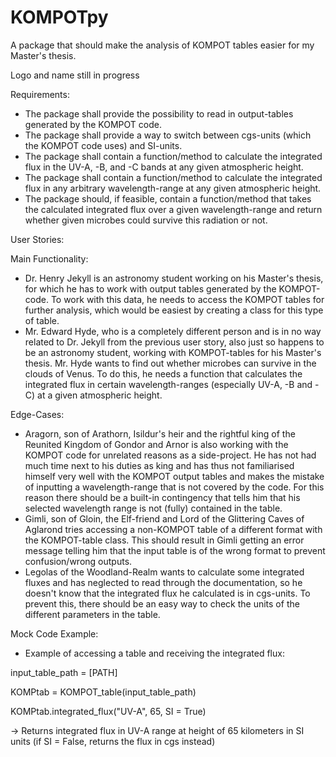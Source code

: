 # KOMPOTpy
A package that should make the analysis of KOMPOT tables easier for my Master's thesis.

Logo and name still in progress

Requirements:

- The package shall provide the possibility to read in output-tables generated by the KOMPOT code.
- The package shall provide a way to switch between cgs-units (which the KOMPOT code uses) and SI-units.
- The package shall contain a function/method to calculate the integrated flux in the UV-A, -B, and -C bands at any given atmospheric height.
- The package shall contain a function/method to calculate the integrated flux in any arbitrary wavelength-range at any given atmospheric height.
- The package should, if feasible, contain a function/method that takes the calculated integrated flux over a given wavelength-range and return whether given microbes could survive this radiation or not.

User Stories:

Main Functionality:

- Dr. Henry Jekyll is an astronomy student working on his Master's thesis, for which he has to work with output tables generated by the KOMPOT-code. To work with this data, he needs to access the KOMPOT tables for further analysis, which would be easiest by creating a class for this type of table.
- Mr. Edward Hyde, who is a completely different person and is in no way related to Dr. Jekyll from the previous user story, also just so happens to be an astronomy student, working with KOMPOT-tables for his Master's thesis. Mr. Hyde wants to find out whether microbes can survive in the clouds of Venus. To do this, he needs a function that calculates the integrated flux in certain wavelength-ranges (especially UV-A, -B and -C) at a given atmospheric height.

Edge-Cases:

- Aragorn, son of Arathorn, Isildur's heir and the rightful king of the Reunited Kingdom of Gondor and Arnor is also working with the KOMPOT code for unrelated reasons as a side-project. He has not had much time next to his duties as king and has thus not familiarised himself very well with the KOMPOT output tables and makes the mistake of inputting a wavelength-range that is not covered by the code. For this reason there should be a built-in contingency that tells him that his selected wavelength range is not (fully) contained in the table.
- Gimli, son of Gloin, the Elf-friend and Lord of the Glittering Caves of Aglarond tries accessing a non-KOMPOT table of a different format with the KOMPOT-table class. This should result in Gimli getting an error message telling him that the input table is of the wrong format to prevent confusion/wrong outputs.
- Legolas of the Woodland-Realm wants to calculate some integrated fluxes and has neglected to read through the documentation, so he doesn't know that the integrated flux he calculated is in cgs-units. To prevent this, there should be an easy way to check the units of the different parameters in the table.

Mock Code Example:

- Example of accessing a table and receiving the integrated flux:

input_table_path = [PATH]

KOMPtab = KOMPOT_table(input_table_path)

KOMPtab.integrated_flux("UV-A", 65, SI = True)

-> Returns integrated flux in UV-A range at height of 65 kilometers in SI units (if SI = False, returns the flux in cgs instead)